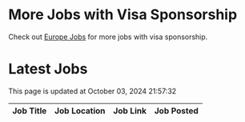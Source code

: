 # More Jobs with Visa Sponsorship

Check out [Europe Jobs](https://github.com/sureshparimi/europejobs#latest-jobs) for more jobs with visa sponsorship.

# Latest Jobs

This page is updated at October 03, 2024 21:57:32

| Job Title | Job Location | Job Link | Job Posted |
| --- | --- | --- | --- |
